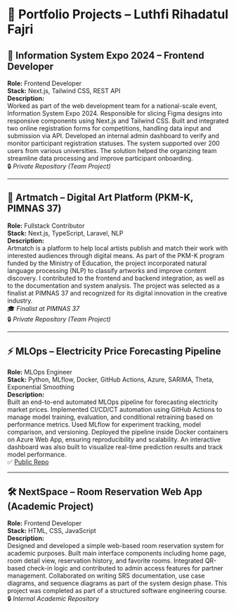 
# 💼 Portfolio Projects – Luthfi Rihadatul Fajri

## 🚀 Information System Expo 2024 – Frontend Developer
**Role:** Frontend Developer  
**Stack:** Next.js, Tailwind CSS, REST API  
**Description:**  
Worked as part of the web development team for a national-scale event, Information System Expo 2024. Responsible for slicing Figma designs into responsive components using Next.js and Tailwind CSS. Built and integrated two online registration forms for competitions, handling data input and submission via API. Developed an internal admin dashboard to verify and monitor participant registration statuses. The system supported over 200 users from various universities. The solution helped the organizing team streamline data processing and improve participant onboarding.  
🔒 *Private Repository (Team Project)*

---

## 🎨 Artmatch – Digital Art Platform (PKM-K, PIMNAS 37)
**Role:** Fullstack Contributor  
**Stack:** Next.js, TypeScript, Laravel, NLP  
**Description:**  
Artmatch is a platform to help local artists publish and match their work with interested audiences through digital means. As part of the PKM-K program funded by the Ministry of Education, the project incorporated natural language processing (NLP) to classify artworks and improve content discovery. I contributed to the frontend and backend integration, as well as to the documentation and system analysis. The project was selected as a finalist at PIMNAS 37 and recognized for its digital innovation in the creative industry.  
🎓 *Finalist at PIMNAS 37*  
🔒 *Private Repository (Team Project)*

---

## ⚡ MLOps – Electricity Price Forecasting Pipeline
**Role:** MLOps Engineer  
**Stack:** Python, MLflow, Docker, GitHub Actions, Azure, SARIMA, Theta, Exponential Smoothing  
**Description:**  
Built an end-to-end automated MLOps pipeline for forecasting electricity market prices. Implemented CI/CD/CT automation using GitHub Actions to manage model training, evaluation, and conditional retraining based on performance metrics. Used MLflow for experiment tracking, model comparison, and versioning. Deployed the pipeline inside Docker containers on Azure Web App, ensuring reproducibility and scalability. An interactive dashboard was also built to visualize real-time prediction results and track model performance.  
✅ [Public Repo](https://github.com/luthfiren/MLOPS_PSO)

---

## 🛠️ NextSpace – Room Reservation Web App (Academic Project)
**Role:** Frontend Developer  
**Stack:** HTML, CSS, JavaScript  
**Description:**  
Designed and developed a simple web-based room reservation system for academic purposes. Built main interface components including home page, room detail view, reservation history, and favorite rooms. Integrated QR-based check-in logic and contributed to admin access features for partner management. Collaborated on writing SRS documentation, use case diagrams, and sequence diagrams as part of the system design phase. This project was completed as part of a structured software engineering course.  
🔒 *Internal Academic Repository*
